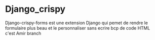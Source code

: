 # Django_crispy
Django-crispy-forms est une extension Django qui pemet de rendre le formulaire plus beau et le personnaliser sans ecrire bcp de code HTML
c'est Amir branch